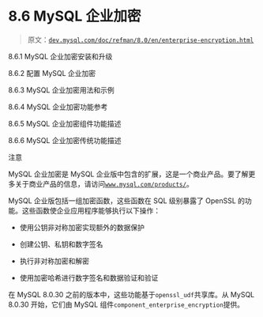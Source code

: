# 8.6 MySQL 企业加密

> 原文：[`dev.mysql.com/doc/refman/8.0/en/enterprise-encryption.html`](https://dev.mysql.com/doc/refman/8.0/en/enterprise-encryption.html)

8.6.1 MySQL 企业加密安装和升级

8.6.2 配置 MySQL 企业加密

8.6.3 MySQL 企业加密用法和示例

8.6.4 MySQL 企业加密功能参考

8.6.5 MySQL 企业加密组件功能描述

8.6.6 MySQL 企业加密传统功能描述

注意

MySQL 企业加密是 MySQL 企业版中包含的扩展，这是一个商业产品。要了解更多关于商业产品的信息，请访问[`www.mysql.com/products/`](https://www.mysql.com/products/)。

MySQL 企业版包括一组加密函数，这些函数在 SQL 级别暴露了 OpenSSL 的功能。这些函数使企业应用程序能够执行以下操作：

+   使用公钥非对称加密实现额外的数据保护

+   创建公钥、私钥和数字签名

+   执行非对称加密和解密

+   使用加密哈希进行数字签名和数据验证和验证

在 MySQL 8.0.30 之前的版本中，这些功能基于`openssl_udf`共享库。从 MySQL 8.0.30 开始，它们由 MySQL 组件`component_enterprise_encryption`提供。
